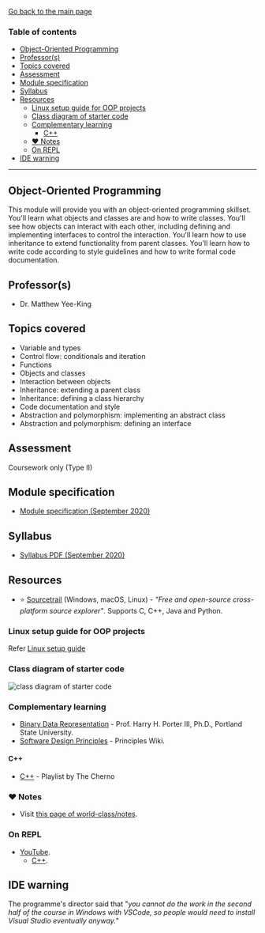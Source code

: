 [Go back to the main page](../../../README.md)

### Table of contents

- [Object-Oriented Programming](#object-oriented-programming)
- [Professor(s)](#professors)
- [Topics covered](#topics-covered)
- [Assessment](#assessment)
- [Module specification](#module-specification)
- [Syllabus](#syllabus)
- [Resources](#resources)
  - [Linux setup guide for OOP projects](#linux-setup-guide-for-oop-projects)
  - [Class diagram of starter code](#class-diagram-of-starter-code)
  - [Complementary learning](#complementary-learning)
    - [C&#43;&#43;](#c)
  - [:heart: Notes](#heart-notes)
  - [On REPL](#on-repl)
- [IDE warning](#ide-warning)

---

## Object-Oriented Programming

This module will provide you with an object-oriented programming
skillset. You'll learn what objects and classes are and how to
write classes. You'll see how objects can interact with each
other, including defining and implementing interfaces to control
the interaction. You'll learn how to use inheritance to extend
functionality from parent classes. You'll learn how to write
code according to style guidelines and how to write formal code
documentation.

## Professor(s)

- Dr. Matthew Yee-King

## Topics covered

- Variable and types
- Control flow: conditionals and iteration
- Functions
- Objects and classes
- Interaction between objects
- Inheritance: extending a parent class
- Inheritance: defining a class hierarchy
- Code documentation and style
- Abstraction and polymorphism: implementing an abstract class
- Abstraction and polymorphism: defining an interface

## Assessment

Coursework only (Type II)

## Module specification

- [Module specification (September 2020)](https://github.com/world-class/binary-assets/blob/master/modules/module-specification/CM2005_OOP-Module-Spec.pdf)

## Syllabus

- [Syllabus PDF (September 2020)](https://github.com/world-class/binary-assets/blob/master/modules/syllabi/Syllabus_CM2005_OOP.pdf)

## Resources

- :star: [Sourcetrail](https://www.sourcetrail.com) (Windows, macOS, Linux) - _"Free and open-source cross-platform source explorer"_. Supports C, C++, Java and Python.

### Linux setup guide for OOP projects

Refer [Linux setup guide](https://github.com/world-class/binary-assets/blob/master/modules/cm2005-oop/linux_guide.md)

### Class diagram of starter code

![class diagram of starter code](https://github.com/world-class/binary-assets/blob/master/modules/cm2005-oop/class_diagram_starter_code.png?raw=true)

### Complementary learning

- [Binary Data Representation](http://web.cecs.pdx.edu/~harry/videos-binary/) - Prof. Harry H. Porter III, Ph.D., Portland State University.
- [Software Design Principles](http://principles-wiki.net/start) - Principles Wiki.

#### C&#43;&#43;

- [C++](https://www.youtube.com/playlist?list=PLlrATfBNZ98dudnM48yfGUldqGD0S4FFb) - Playlist by The Cherno

### :heart: Notes

- Visit [this page of world-class/notes](https://github.com/world-class/notes/tree/master/level-5/object-oriented-programming).

### On REPL

- [YouTube](../../../youtube/README.md).
  - [C++](../../../youtube/README.md#c-2).

## IDE warning

The programme's director said that "_you cannot do the work in the second half of the course in Windows with VSCode, so people would need to install Visual Studio eventually anyway._"
